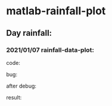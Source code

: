 # matlab-rainfall-plot
## Day rainfall:
### 2021/01/07 rainfall-data-plot:

code:

bug:

after debug:

result:
